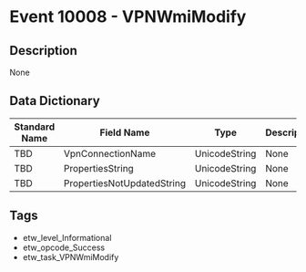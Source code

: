 # Event 10008 - VPNWmiModify

## Description
None

## Data Dictionary
|Standard Name|Field Name|Type|Description|Sample Value|
|---|---|---|---|---|
|TBD|VpnConnectionName|UnicodeString|None|`None`|
|TBD|PropertiesString|UnicodeString|None|`None`|
|TBD|PropertiesNotUpdatedString|UnicodeString|None|`None`|

## Tags
* etw_level_Informational
* etw_opcode_Success
* etw_task_VPNWmiModify